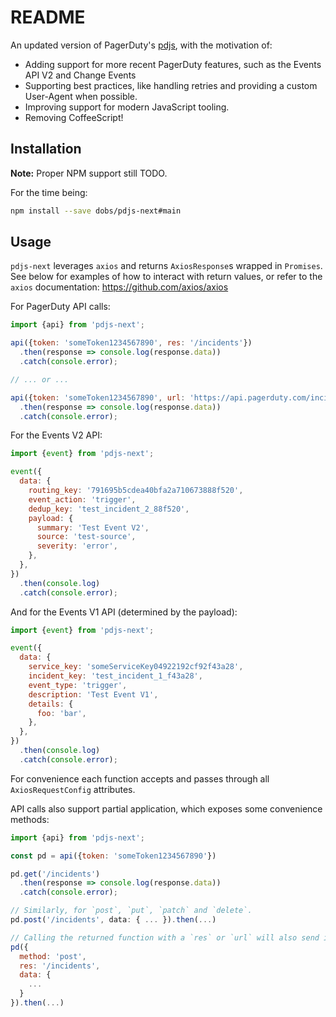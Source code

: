 # README

An updated version of PagerDuty's [pdjs](https://github.com/PagerDuty/pdjs), with the motivation of:

- Adding support for more recent PagerDuty features, such as the Events API V2 and Change Events
- Supporting best practices, like handling retries and providing a custom User-Agent when possible.
- Improving support for modern JavaScript tooling.
- Removing CoffeeScript!

## Installation

**Note:** Proper NPM support still TODO.

For the time being:

```bash
npm install --save dobs/pdjs-next#main
```

## Usage

`pdjs-next` leverages `axios` and returns `AxiosResponse`s wrapped in `Promises`. See below for examples of how to interact with return values, or refer to the `axios` documentation: https://github.com/axios/axios

For PagerDuty API calls:

```javascript
import {api} from 'pdjs-next';

api({token: 'someToken1234567890', res: '/incidents'})
  .then(response => console.log(response.data))
  .catch(console.error);

// ... or ...

api({token: 'someToken1234567890', url: 'https://api.pagerduty.com/incidents'})
  .then(response => console.log(response.data))
  .catch(console.error);
```

For the Events V2 API:

```javascript
import {event} from 'pdjs-next';

event({
  data: {
    routing_key: '791695b5cdea40bfa2a710673888f520',
    event_action: 'trigger',
    dedup_key: 'test_incident_2_88f520',
    payload: {
      summary: 'Test Event V2',
      source: 'test-source',
      severity: 'error',
    },
  },
})
  .then(console.log)
  .catch(console.error);
```

And for the Events V1 API (determined by the payload):

```javascript
import {event} from 'pdjs-next';

event({
  data: {
    service_key: 'someServiceKey04922192cf92f43a28',
    incident_key: 'test_incident_1_f43a28',
    event_type: 'trigger',
    description: 'Test Event V1',
    details: {
      foo: 'bar',
    },
  },
})
  .then(console.log)
  .catch(console.error);
```

For convenience each function accepts and passes through all `AxiosRequestConfig` attributes.

API calls also support partial application, which exposes some convenience methods:

```javascript
import {api} from 'pdjs-next';

const pd = api({token: 'someToken1234567890'})

pd.get('/incidents')
  .then(response => console.log(response.data))
  .catch(console.error);

// Similarly, for `post`, `put`, `patch` and `delete`.
pd.post('/incidents', data: { ... }).then(...)

// Calling the returned function with a `res` or `url` will also send it.
pd({
  method: 'post',
  res: '/incidents',
  data: {
    ...
  }
}).then(...)
```